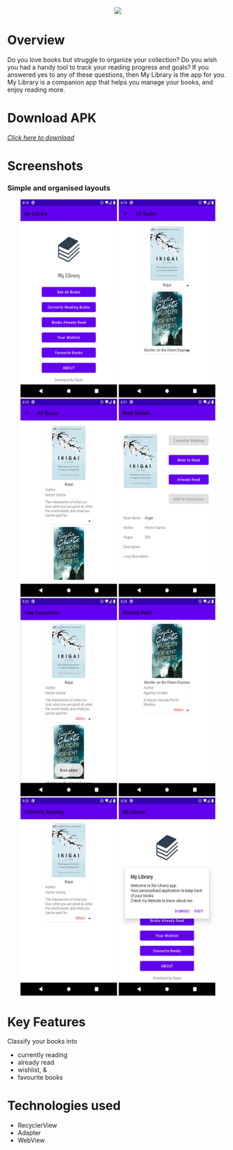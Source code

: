 <p align='center'>
    <img src="https://capsule-render.vercel.app/api?type=waving&height=300&color=gradient&text=My%20Library"/>
</p>

# Overview

Do you love books but struggle to organize your collection? Do you wish you had a handy tool to track your reading progress and goals? If you answered yes to any of these questions, then My Library is the app for you. My Library is a companion app that helps you manage your books, and enjoy reading more.

# Download APK
<a href="https://drive.google.com/file/d/1KXshIlbO9LE8e9N-Jv-GWs7-cTxnROTC/view?usp=sharing"> <i>Click here to download</i></a>

# Screenshots
### Simple and organised layouts
<p align="center">
  <img src="img/1.png" height="450" width="220">
  <img src="img/2.png" height="450" width="220">
  <img src="img/3.png" height="450" width="220">
  <img src="img/4.png" height="450" width="220">
  <img src="img/5.png" height="450" width="220">
  <img src="img/6.png" height="450" width="220">
  <img src="img/7.png" height="450" width="220">
  <img src="img/8.png" height="450" width="220">
</p>

# Key Features
Classify your books into 
- currently reading
- already read
- wishlist, &
- favourite books

# Technologies used
- RecyclerView
- Adapter
- WebView


